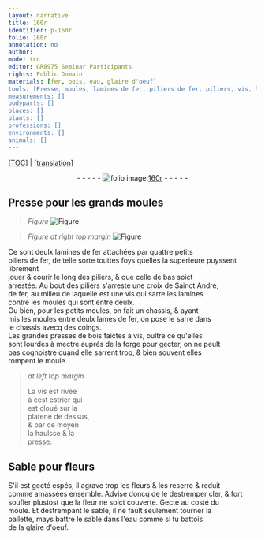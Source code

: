 ```yaml
---
layout: narrative
title: 160r
identifier: p-160r
folio: 160r
annotation: no
author:
mode: tcn
editor: GR8975 Seminar Participants
rights: Public Domain
materials: [fer, bois, eau, glaire d'oeuf]
tools: [Presse, moules, lamines de fer, piliers de fer, piliers, vis, lamines, chassis, lames de fer, coings, presses de bois faictes à vis, forge, moule, estrier, cloué, platene, presse, pallette]
measurements: []
bodyparts: []
places: []
plants: []
professions: []
environments: []
animals: []
---
```


<p><a href="{{ site.baseurl }}/normalized/">[TOC]</a> | <a href="{{ site.baseurl }}/texts/p-160r_tl/" target="_blank">[translation]</a></p><div class="folio" align="center">- - - - - <a href="http://gallica.bnf.fr/ark:/12148/btv1b10500001g/f325.item.r=" target="_blank"><img src="https://cu-mkp.github.io/2017-workshop-edition/assets/photo-icon.png" alt="folio image: " style="display:inline-block; margin-bottom:-3px;"/>160r</a> - - - - - </div>  
  

## <span class="tl">Presse</span> pour les grands <span class="tl">moules</span>

 
> *Figure*
> <a href="https://drive.google.com/open?id=0B9-oNrvWdlO5ZDNJT25PWjlUbGM" target="_blank"><img src="https://cu-mkp.github.io/GR8975-edition/assets/photo-icon.png" alt="Figure" style="display:inline-block; margin-bottom:-3px;"/></a>
 
> *Figure*
> *at right top margin*
> <a href="https://drive.google.com/open?id=0B9-oNrvWdlO5MEUzMjhxUVl1ZTA" target="_blank"><img src="https://cu-mkp.github.io/GR8975-edition/assets/photo-icon.png" alt="Figure" style="display:inline-block; margin-bottom:-3px;"/></a>
 
Ce sont deulx <span class="tl">lamines de <span class="m">fer</span></span> attachées par quattre petits<br/> <span class="tl">piliers de <span class="m">fer</span></span>, de telle sorte touttes foys que<span class="del">lles</span> <span class="add">la superieure</span> puysse<span class="del">nt</span> librem<span class="exp">ent</span><br/> jouer & courir le long des <span class="tl">piliers</span>, & que celle de bas soict<br/> arrestée. Au bout des <span class="tl">piliers</span> s'arreste une croix de <span class="pn">S<span class="exp">ainc</span>t André</span>,<br/> de <span class="m">fer</span>, au milieu de laquelle est une <span class="tl">vis</span> qui sarre les <span class="tl">lamines</span><br/> contre les <span class="tl">moules</span> qui sont entre deulx.<br/> Ou bien, pour les petits <span class="tl">moules</span>, on fait un <span class="tl">chassis</span>, & ayant<br/> mis les <span class="tl">moules</span> entre deulx <span class="tl">lames de <span class="m">fer</span></span>, on <span class="del">pose</span> le sarre dans<br/> le <span class="tl">chassis</span> avecq des <span class="tl">coings</span>.<br/> Les grandes <span class="tl">presses de <span class="m">bois</span> faictes à vis</span>, oultre ce qu'elles<br/> sont lourdes à mectre auprés de la <span class="tl">forge</span> pour gecter, on ne peult<br/> pas cognoistre quand elle sarrent trop, & bien souvent elles<br/> rompent le <span class="tl">moule</span>.
 
> *at left top margin*
> 
> 
>   La <span class="tl">vis</span> est rivée<br/> à cest <span class="tl">estrier</span> qui<br/> est <span class="tl">cloué</span> sur la<br/> <span class="tl">platene</span> de dessus,<br/> & par ce moyen<br/> la haulsse & la<br/> <span class="tl">presse</span>.
 
 
  

## Sable pour fleurs

 
S'il est gecté espés, il agrave trop les fleurs & les reserre & reduit<br/> co<span class="exp">mm</span>e amassées ensemble. Advise doncq de le destremper cler, & fort<br/> soufler plustost que la fleur ne soict couverte. Gecte au costé du<br/> <span class="tl">moule</span>. Et destrempa<span class="exp">n</span>t le sable, il ne fault seulem<span class="exp">ent</span> tourner la<br/> <span class="tl">pallette</span>, mays battre le sable dans l'<span class="m">eau</span> co<span class="exp">mm</span>e si tu battois<br/> de la <span class="m">glaire d'oeuf</span>.
 
